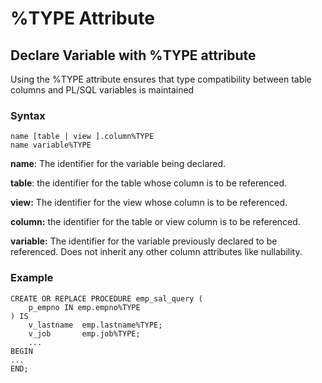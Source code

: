 # %TYPE Attribute

## Declare Variable with %TYPE attribute
Using the %TYPE attribute ensures that type compatibility between table columns and PL/SQL variables is maintained

### Syntax
```plsql
name [table | view ].column%TYPE
name variable%TYPE
```

**name**: The identifier for the variable being declared.

**table**: the identifier for the table whose column is to be referenced.

**view:** The identifier for the view whose column is to be referenced.

**column:** the identifier for the table or view column is to be referenced.

**variable:** The identifier for the variable previously declared to be referenced. Does not inherit any other column attributes like nullability.

### Example
```plsql
CREATE OR REPLACE PROCEDURE emp_sal_query (
	p_empno	IN emp.empno%TYPE
) IS
	v_lastname	emp.lastname%TYPE;
	v_job		emp.job%TYPE;
	...
BEGIN
...
END;
```
